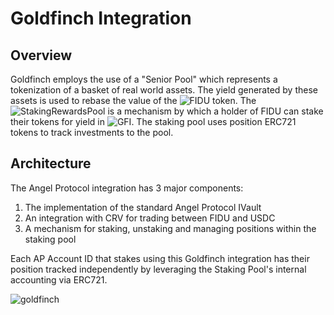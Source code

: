 # Goldfinch Integration

## Overview
Goldfinch employs the use of a "Senior Pool" which represents a tokenization of a basket of real world assets. The yield generated by these assets is used to rebase the value of the ![FIDU token](https://dev.goldfinch.finance/docs/reference/contracts/core/Fidu). The ![StakingRewardsPool](https://dev.goldfinch.finance/docs/reference/contracts/rewards/StakingRewards) is a mechanism by which a holder of FIDU can stake their tokens for yield in ![GFI](https://dev.goldfinch.finance/docs/reference/contracts/core/GFI). The staking pool uses position ERC721 tokens to track investments to the pool.

## Architecture

The Angel Protocol integration has 3 major components: 
1. The implementation of the standard Angel Protocol IVault
2. An integration with CRV for trading between FIDU and USDC
3. A mechanism for staking, unstaking and managing positions within the staking pool

Each AP Account ID that stakes using this Goldfinch integration has their position tracked independently by leveraging the Staking Pool's internal accounting via ERC721.   

![goldfinch](https://user-images.githubusercontent.com/84420280/217677641-2deaa6a3-7571-424d-9291-d3a7c8389cdc.png)
